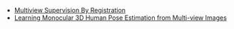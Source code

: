 - [Multiview Supervision By Registration](https://openaccess.thecvf.com/content_WACV_2020/papers/Zhang_Multiview_Supervision_By_Registration_WACV_2020_paper.pdf)
- [Learning Monocular 3D Human Pose Estimation from Multi-view Images](https://arxiv.org/pdf/1803.04775.pdf)
